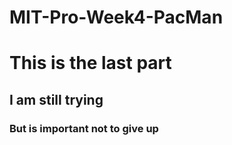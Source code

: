 # MIT-Pro-Week4-PacMan
# This is the last part
## I am still trying
### But is important not to give up

